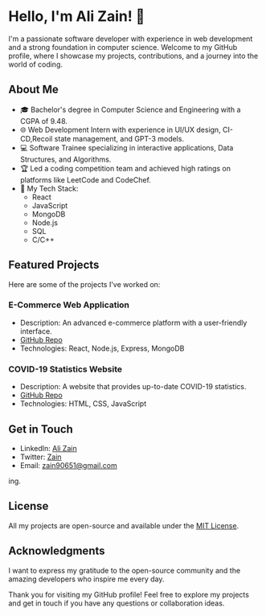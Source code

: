 


# Hello, I'm Ali Zain! 👋


I'm a passionate software developer with experience in web development and a strong foundation in computer science. Welcome to my GitHub profile, where I showcase my projects, contributions, and a journey into the world of coding.

## About Me

- 🎓 Bachelor's degree in Computer Science and Engineering with a CGPA of 9.48.
- 🌐 Web Development Intern with experience in UI/UX design, CI-CD,Recoil state management, and GPT-3 models.
- 💻 Software Trainee specializing in interactive applications, Data Structures, and Algorithms.
- 🏆 Led a coding competition team and achieved high ratings on platforms like LeetCode and CodeChef.
- 🌟 My Tech Stack:
  - React
  - JavaScript
  - MongoDB
  - Node.js
  - SQL
  - C/C++

## Featured Projects

Here are some of the projects I've worked on:

### E-Commerce Web Application
- Description: An advanced e-commerce platform with a user-friendly interface.
- [GitHub Repo](https://github.com/zain2201/shopHere_sanity_stripe)
- Technologies: React, Node.js, Express, MongoDB



### COVID-19 Statistics Website
- Description: A website that provides up-to-date COVID-19 statistics.
- [GitHub Repo](https://github.com/zain2201/Covid-updater)
- Technologies: HTML, CSS, JavaScript

## Get in Touch

- LinkedIn: [Ali Zain](https://www.linkedin.com/in/zain-2201/)
- Twitter: [Zain](https://twitter.com/AliZain2201)
- Email: zain90651@gmail.com


ing.

## License

All my projects are open-source and available under the [MIT License](LICENSE_URL).

## Acknowledgments

I want to express my gratitude to the open-source community and the amazing developers who inspire me every day.

Thank you for visiting my GitHub profile! Feel free to explore my projects and get in touch if you have any questions or collaboration ideas.


